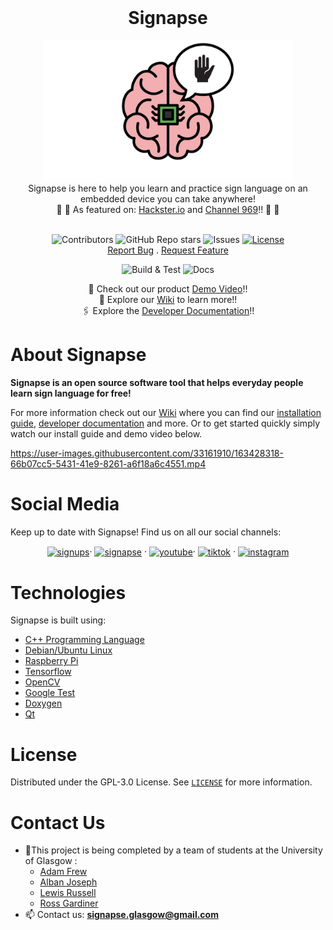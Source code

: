 <!-- PROJECT LOGO -->
<br />
<div align="center">
   <h1 align="center">Signapse</h1>
 <img src="https://github.com/albanjoseph/Signapse/blob/dev/images/logo.png" alt="logo" width="400" div al ign=center />
 </br>
 Signapse is here to help you learn and practice sign language on an embedded device you can take anywhere!
 </br>
 📰 🤩 As featured on: 
    <a href="https://www.hackster.io/news/signapse-aims-to-turn-a-raspberry-pi-into-an-artificially-intelligent-tutor-for-sign-language-ec1a08d0fc36"> Hackster.io</a> and 
    <a href="https://channel969.com/signapse-goals-to-flip-a-raspberry-pi-into-an-artificially-clever-tutor-for-signal-language/"> Channel 969</a>!! 🤩 📰
 </br>
 </br>
 
![Contributors](https://img.shields.io/github/contributors/albanjoseph/Signapse?style=for-the-badge)
![GitHub Repo stars](https://img.shields.io/github/stars/albanjoseph/Signapse?style=for-the-badge)
![Issues](https://img.shields.io/github/issues-raw/albanjoseph/Signapse?style=for-the-badge)
[![License](https://img.shields.io/github/license/albanjoseph/Signapse?style=for-the-badge)](https://github.com/albanjoseph/Signapse/blob/main/LICENSE)
 <br />
    <a href="https://github.com/albanjoseph/Signapse/issues">Report Bug</a>
    .
    <a href="https://github.com/albanjoseph/Signapse/issues">Request Feature</a>
 <br />
 
![Build & Test](https://github.com/albanjoseph/Signapse/actions/workflows/cmake_build.yml/badge.svg)
![Docs](https://github.com/albanjoseph/Signapse/actions/workflows/docs.yml/badge.svg)

  <p align="center">
    🎥 Check out our product
    <a href="https://www.youtube.com/channel/UCh2uG2pYoSloEU0IFeqDQMA"> Demo Video</a>!!
    <br />
    📜 Explore our 
    <a href="https://github.com/albanjoseph/Signapse/wiki"> Wiki</a> to learn more!!
    <br />
    🖇️ Explore the 
    <a href="https://albanjoseph.github.io/Signapse/html/annotated.html"> Developer Documentation</a>!! 
  </p>
</p>
</div>
<h3 align="left"></h3>



# About Signapse

**Signapse is an open source software tool that helps everyday people learn sign language for free!​**

For more information check out our <a href="https://github.com/albanjoseph/Signapse/wiki">Wiki</a> where you can find our <a href="https://github.com/albanjoseph/Signapse/wiki/Installation-Guide">installation guide</a>, <a href="https://albanjoseph.github.io/Signapse/html/annotated.html">developer documentation</a> and more. Or to get started quickly simply watch our install guide and demo video below.


https://user-images.githubusercontent.com/33161910/163428318-66b07cc5-5431-41e9-8261-a6f18a6c4551.mp4


# Social Media
Keep up to date with Signapse! Find us on all our social channels:
</br>
<p align="center">
<a href="https://twitter.com/GU_Signapse" target="blank"><img align="center" src="https://raw.githubusercontent.com/rahuldkjain/github-profile-readme-generator/master/src/images/icons/Social/twitter.svg" alt="signups" height="150" width="100" /></a>·
<a href="https://www.facebook.com/Signapse-125793226671815" target="blank"><img align="center" src="https://raw.githubusercontent.com/rahuldkjain/github-profile-readme-generator/master/src/images/icons/Social/facebook.svg" alt="signapse" height="150" width="100" /></a> ·
<!-- <a href="https://instagram.com/insta" target="blank"><img align="center" src="https://raw.githubusercontent.com/rahuldkjain/github-profile-readme-generator/master/src/images/icons/Social/instagram.svg" alt="insta" height="30" width="40" /></a> -->
<a href="https://www.youtube.com/channel/UCh2uG2pYoSloEU0IFeqDQMA" target="blank"><img align="center" src="https://raw.githubusercontent.com/rahuldkjain/github-profile-readme-generator/master/src/images/icons/Social/youtube.svg" alt="youtube" height="150" width="100"  /></a>·
<a href="https://www.tiktok.com/@GU_signapse" target="blank"><img align="center" src="https://upload.wikimedia.org/wikipedia/en/a/a9/TikTok_logo.svg" alt="tiktok" height="150" width="150" /></a> ·
   <a href="https://www.instagram.com/gu_signapse" target="blank"><img align="center" src="https://upload.wikimedia.org/wikipedia/commons/thumb/e/e7/Instagram_logo_2016.svg/1024px-Instagram_logo_2016.svg.png" alt="instagram" height="100" width="100" /></a> 
</p>

# Technologies
Signapse is built using:
- [C++ Programming Language](https://www.cplusplus.com/)
- [Debian/Ubuntu Linux](https://www.linux.org/)
- [Raspberry Pi](https://www.raspberrypi.org)
- [Tensorflow](https://www.tensorflow.org/)
- [OpenCV](https://opencv.org/)
- [Google Test](https://github.com/google/googletest)
- [Doxygen](https://www.doxygen.nl/index.html)
- [Qt](https://www.qt.io/)

<!-- LICENSE -->

# License

Distributed under the GPL-3.0 License. See [`LICENSE`](https://github.com/albanjoseph/Signapse/blob/main/LICENSE) for more information.


# Contact Us
- 🔭This project is being completed by a team of students at the University of Glasgow :
  * [Adam Frew](https://github.com/Saweenbarra) 
  * [Alban Joseph](https://github.com/albanjoseph)
  * [Lewis Russell](https://github.com/charger4241)
  * [Ross Gardiner](https://github.com/rossGardiner)
- 📫 Contact us: **signapse.glasgow@gmail.com**
